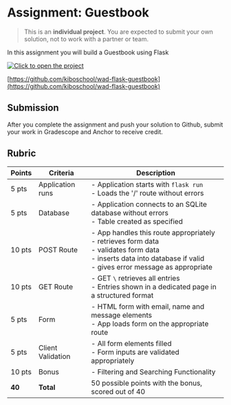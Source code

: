 # Assignment: Guestbook

> This is an **individual project**. You are expected to submit your own solution,
> not to work with a partner or team.

In this assignment you will build a Guestbook using Flask

[![Click to open the project](https://img.shields.io/static/v1?label=Open%20Project&message=Flask-Guestbook&color=blue)](https://github.com/kiboschool/wad-flask-guestbook)

[https://github.com/kiboschool/wad-flask-guestbook](https://github.com/kiboschool/wad-flask-guestbook)

## Submission

After you complete the assignment and push your solution to Github, submit your work in Gradescope and Anchor to receive credit.


## Rubric

| Points | Criteria | Description |
|---|---|---|
| 5 pts | Application runs | - Application starts with `flask run`<br>- Loads the '/' route without errors |
| 5 pts | Database | - Application connects to an SQLite database without errors  <br>- Table created as specified |
| 10 pts | POST Route | - App handles this route  appropriately <br>- retrieves form data <br>- validates form data <br>- inserts data into database if valid <br>- gives error message as appropriate|
| 10 pts | GET Route | - GET `\` retrieves all entries <br>- Entries shown in a dedicated page in a structured format|
| 5 pts | Form | - HTML form with email, name and message elements <br>- App loads form on the appropriate route|
| 5 pts | Client Validation | - All form elements filled <br>- Form inputs are validated appropriately|
| 10 pts | Bonus | - Filtering and Searching Functionality|
| **40** | **Total** | 50 possible points with the bonus, scored out of 40 |
